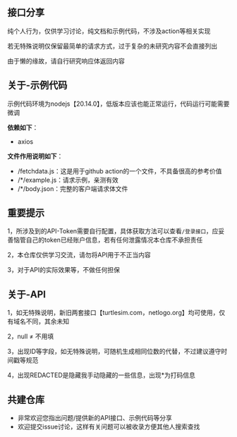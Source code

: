 ## 接口分享

纯个人行为，仅供学习讨论，纯文档和示例代码，不涉及action等相关实现

若无特殊说明仅保留最简单的请求方式，过于复杂的未研究内容不会直接列出

由于懒的缘故，请自行研究响应体返回内容

## 关于-示例代码  

示例代码环境为nodejs【20.14.0】，低版本应该也能正常运行，代码运行可能需要微调

**依赖如下**：  
- axios 
 
**文件作用说明如下**：
- /fetchdata.js：这是用于github action的一个文件，不具备很高的参考价值
- /*/example.js：请求示例，亲测有效
- /*/body.json：完整的客户端请求体文件

## 重要提示

1，所涉及到的API-Token需要自行配置，具体获取方法可以查看`/登录接口`，应妥善恼管自己的token已经账户信息，若有任何泄露情况本仓库不承担责任

2，本仓库仅供学习交流，请勿将API用于不正当内容

3，对于API的实际效果等，不做任何担保

## 关于-API

1，如无特殊说明，新旧两套接口【turtlesim.com，netlogo.org】均可使用，仅有域名不同，其余未知

2，null ≠ 不用填

3，出现ID等字段，如无特殊说明，可随机生成相同位数的代替，不过建议遵守时间戳等规范

4，出现REDACTED是隐藏我手动隐藏的一些信息，出现*为打码信息


## 共建仓库

- 非常欢迎您指出问题/提供新的API接口、示例代码等分享
- 欢迎提交issue讨论，这样有关问题可以被收录方便其他人搜索查找

